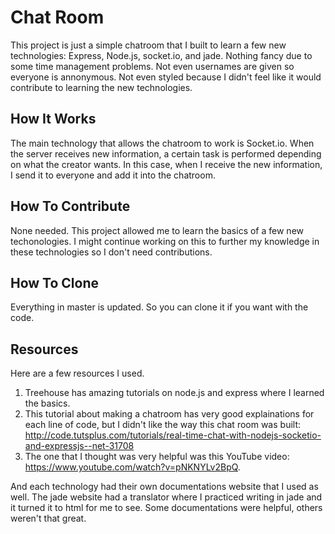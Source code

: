 # Chat Room

This project is just a simple chatroom that I built to learn a few new technologies: Express, Node.js, socket.io, and jade. Nothing fancy due to some time management problems. Not even usernames are given so everyone is annonymous. Not even styled because I didn't feel like it would contribute to learning the new technologies.

## How It Works

The main technology that allows the chatroom to work is Socket.io. When the server receives new information, a certain task is performed depending on what the creator wants. In this case, when I receive the new information, I send it to everyone and add it into the chatroom. 

## How To Contribute

None needed. This project allowed me to learn the basics of a few new techonologies. I might continue working on this to further my knowledge in these technologies so I don't need contributions.

## How To Clone

Everything in master is updated. So you can clone it if you want with the code.

## Resources

Here are a few resources I used.

1. Treehouse has amazing tutorials on node.js and express where I learned the basics.
2. This tutorial about making a chatroom has very good explainations for each line of code, but I didn't like the way this chat room was built: http://code.tutsplus.com/tutorials/real-time-chat-with-nodejs-socketio-and-expressjs--net-31708
3. The one that I thought was very helpful was this YouTube video: https://www.youtube.com/watch?v=pNKNYLv2BpQ.

And each technology had their own documentations website that I used as well. The jade website had a translator where I practiced writing in jade and it turned it to html for me to see. Some documentations were helpful, others weren't that great.
